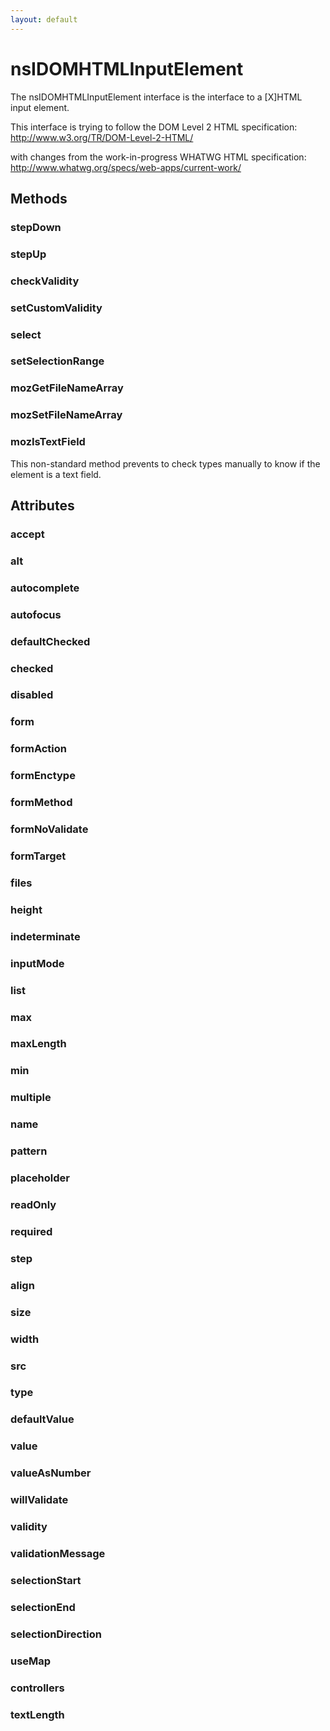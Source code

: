 ```yaml
---
layout: default
---
```


# nsIDOMHTMLInputElement #
  
The nsIDOMHTMLInputElement interface is the interface to a [X]HTML  
input element.  
  
This interface is trying to follow the DOM Level 2 HTML specification:  
http://www.w3.org/TR/DOM-Level-2-HTML/  
  
with changes from the work-in-progress WHATWG HTML specification:  
http://www.whatwg.org/specs/web-apps/current-work/  
  

## Methods ##

### stepDown ###

### stepUp ###

### checkValidity ###

### setCustomValidity ###

### select ###

### setSelectionRange ###

### mozGetFileNameArray ###

### mozSetFileNameArray ###

### mozIsTextField ###
  
This non-standard method prevents to check types manually to know if the  
element is a text field.  
  

## Attributes ##

### accept ###

### alt ###

### autocomplete ###

### autofocus ###

### defaultChecked ###

### checked ###

### disabled ###

### form ###

### formAction ###

### formEnctype ###

### formMethod ###

### formNoValidate ###

### formTarget ###

### files ###

### height ###

### indeterminate ###

### inputMode ###

### list ###

### max ###

### maxLength ###

### min ###

### multiple ###

### name ###

### pattern ###

### placeholder ###

### readOnly ###

### required ###

### step ###

### align ###

### size ###

### width ###

### src ###

### type ###

### defaultValue ###

### value ###

### valueAsNumber ###

### willValidate ###

### validity ###

### validationMessage ###

### selectionStart ###

### selectionEnd ###

### selectionDirection ###

### useMap ###

### controllers ###

### textLength ###

